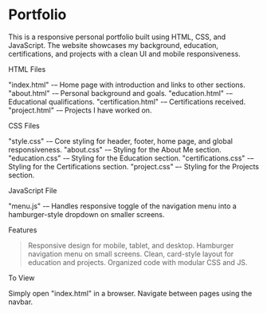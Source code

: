 # Portfolio
This is a responsive personal portfolio built using HTML, CSS, and JavaScript. The website showcases my background, education, certifications, and projects with a clean UI and mobile responsiveness.

HTML Files

"index.html"  -– Home page with introduction and links to other sections.
"about.html" -– Personal background and goals.
"education.html" -– Educational qualifications.
"certification.html" -– Certifications received.
"project.html" -– Projects I have worked on.

CSS Files

"style.css" -– Core styling for header, footer, home page, and global responsiveness.
"about.css" -– Styling for the About Me section.
"education.css" -– Styling for the Education section.
"certifications.css" -– Styling for the Certifications section.
"project.css" –- Styling for the Projects section.

JavaScript File

"menu.js" -– Handles responsive toggle of the navigation menu into a hamburger-style dropdown on smaller screens.

Features

> Responsive design for mobile, tablet, and desktop.
> Hamburger navigation menu on small screens.
> Clean, card-style layout for education and projects.
> Organized code with modular CSS and JS.

To View

Simply open "index.html" in a browser. Navigate between pages using the navbar.